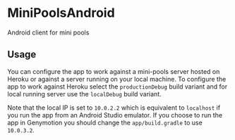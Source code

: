 # MiniPoolsAndroid
Android client for mini pools

## Usage

You can configure the app to work against a mini-pools server hosted on Heroku or against a server running on your local machine.
To configure the app to work against Heroku select the `productionDebug` build variant and for local running server use the `localDebug` build variant.

Note that the local IP is set to `10.0.2.2` which is equivalent to `localhost` if you run the app from an Android Studio emulator.
If you choose to run the app in Genymotion you should change the `app/build.gradle` to use `10.0.3.2`.
